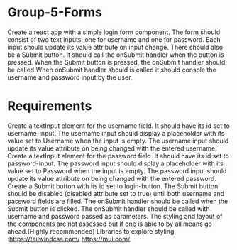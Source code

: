 # Group-5-Forms
Create a react app  with a simple login form component.
The form should consist of two text inputs: one for username and one for password. Each input should update its value attribute on input change.
There should also be a Submit button. It should call the onSubmit handler when the button is pressed.
When the Submit button is pressed, the onSubmit handler should be called.When onSubmit handler should is  called it should console  the username and password input by the user.


# Requirements
Create a textInput element for the username field. It should have its id set to username-input.
The username input should display a placeholder with its value set to Username when the input is empty.
The username input should update its value attribute on being changed with the entered username.
Create a textInput element for the password field. It should have its id set to password-input.
The password input should display a placeholder with its value set to Password when the input is empty.
The password input should update its value attribute on being changed with the entered password.
Create a Submit button with its id set to login-button.
The Submit button should be disabled (disabled attribute set to true) until both username and password fields are filled.
The onSubmit handler should be called when the Submit button is clicked.
The onSubmit handler should be called with username and password passed as parameters.
The styling and layout of the components are not assessed but if one is able to by all means go ahead.(Highly recommended) Libraries to explore styling :https://tailwindcss.com/
https://mui.com/
